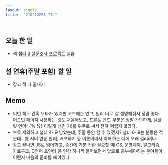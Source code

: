```yaml
---
layout: single
title:  "210212FRI_TIL"

---
```


## 오늘 한 일

* 책 [챕터 3 설문조사 프로젝트](https://github.com/dev-iwin/book4-Django-redbook/tree/master/ch3) 실습

## 설 연휴(주말 포함) 할 일 

* 장고 책 다 끝내기

## Memo

* 이번 책도 간혹 오타가 있지만 코드에는 없고, 원리 너무 잘 설명해줘서 정말 좋다. 어드민 페이지 사용하는 것도 처음해보고, 프론트 엔드 부분은 정말 간단하게, 템플릿 언어( {% %} 이렇게 생긴 거)를 위주로 써서 전혀 어렵지 않았다.
* 부록 제외하고 챕터 4~9 남았는데, 주말 동안 할 수 있겠지? 챕터 6~9는 분량은 적은데.. 웹 서버 연동 원리, 배포하기 등 이론이라서 이해하는 데에 오래 걸리려나..
* 장고 끝나면 JS로 넘어가고, 중간에 기분 전환 필요할 때 CS, 운영체제, 알고리즘, 자료구조, C언어 포인터 등 인강 하나씩 들어보면서 앞으로 공부해야하는 분야들이 어떤지 마음의 준비를 해야겠다.
